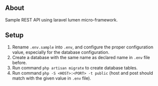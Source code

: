 ## About
Sample REST API using laravel lumen micro-framework.

## Setup
1. Rename `.env.sample` into `.env`, and configure the proper configuration value, especially for the database configuration.
2. Create a database with the same name as declared name in `.env` file before.
3. Run command `php artisan migrate` to create database tables.
4. Run command `php -S <HOST>:<PORT> -t public` (host and post should match with the given value in `.env` file).
